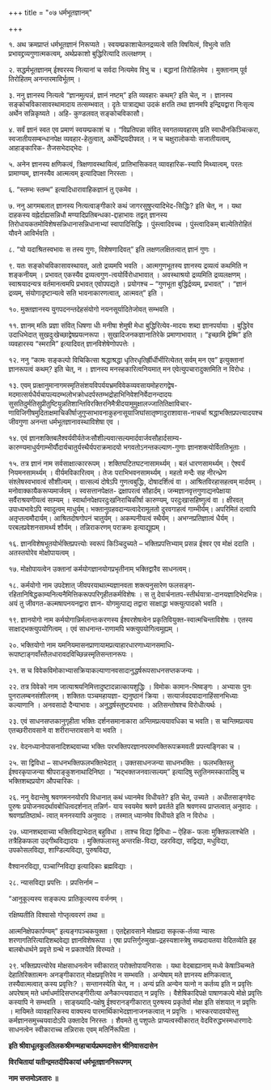 +++
title = "०७ धर्मभूतज्ञानम्"

+++

१. अथ क्रमप्राप्तं धर्मभूतज्ञानं निरूप्यते । स्वयम्प्रकाशाचेतनद्रव्यत्वे सति विषयित्वं, विभुत्वे सति प्रभावद्द्रव्यगुणात्मकत्वम्, अर्थप्रकाशो बुद्धिरित्यादि तल्लक्षणम् ।

२. सद्धर्मभूतज्ञानम् ईश्वरस्य नित्यानां च सर्वदा नित्यमेव विभु च । बद्धानां तिरोहितमेव । मुक्तानाम् पूर्व तिरोहितम् अनन्तरमाविर्भूतम् ।

३. ननु ज्ञानस्य नित्यत्वे “ज्ञानमुत्पन्नं, ज्ञानं नष्टम्” इति व्यवहारः कथम्? इति चेत्, न । ज्ञानस्य सङ्कोचविकासावस्थामादाय तत्सम्भवात् । दृतेः पात्राद्यथा उदकं क्षरति तथा ज्ञानमपि इन्द्रियद्वारा निःसृत्य अर्थेन सन्निकृष्यते । अहि- कुण्डलवत् सङ्कोचविकासौ।

४. सर्वं ज्ञानं स्वत एव प्रमाणं स्वयम्प्रकाशं च । “विप्रतिपन्ना संवित् स्वगतव्यवहारम् प्रति स्वाधीनकिञ्चित्करा, स्वजातीयसम्बन्धानपेक्ष व्यवहार-हेतुत्वात्, अर्थेन्द्रियदीपवत् । न च चक्षुरालोकयोः सजातीयत्वम्, आहाङ्कारिक- तैजसभेदाद्भेदः ।

५. अनेन ज्ञानस्य क्षणिकत्वं, त्रिक्षणावस्थायित्वं, प्रातिभासिकवत् व्यावहारिक-स्यापि मिथ्यात्वम्, परतः प्रामाण्यम्, ज्ञानस्यैव आत्मत्वम् इत्यादिपक्षा निरस्ताः ।

६. “स्तम्भः स्तम्भ” इत्यादिधारावाहिकज्ञानं तु एकमेव ।

७. ननु आगमबलात् ज्ञानस्य नित्यत्वाङ्गीकारे कथं जागरसुषुप्त्यादिभेद-सिद्धिः? इति चेत्, न । यथा दाहकस्य वह्नेर्दाह्यसन्निधौ मण्यादिप्रतिबन्धका-द्दाहाभावः तद्वत् ज्ञानस्य तिरोधायकतमोविशेषसन्निधानासन्निधानाभ्यां स्वापादिसिद्धिः । पुंस्त्वादिवच्च । पुंस्त्वादिकम् बाल्येतिरोहितं यौवने आविर्भवति ।

८. “यो यदाश्रितस्वभावः स तस्य गुणः, विशेषणादिवत्” इति लक्षणलक्षितत्वात् ज्ञानं गुणः ।

९. यतः सङ्कोचविकासावस्थावत्, अतो द्रव्यमपि भवति । आत्मगुणभूतस्य ज्ञानस्य द्रव्यत्वं कथमिति न शङ्कनीयम् । प्रभावत् एकस्यैव द्रव्यत्वगुण-त्वयोर्विरोधाभावात् । अवस्थाश्रयो द्रव्यमिति द्रव्यलक्षणम् । स्वाश्रयादन्यत्र वर्तमानत्वमपि प्रभावत् एवोपपद्यते । प्रयोगश्च – “गुणभूता बुद्धिर्द्रव्यम्, प्रभावत्” । “ज्ञानं द्रव्यम्, संयोगादृष्टान्यत्वे सति भावनाकारणत्वात्, आत्मवत्” इति ।

१०. मुक्तज्ञानस्य युगपदनन्तदेहसंयोगो नयनसूर्यादितेजोवत् सम्भवति ।

११. ज्ञानम् मतिः प्रज्ञा संवित् धिषणा धीः मनीषा शेमुषी मेधा बुद्धिरित्येव-मादयः शब्दा ज्ञानपर्यायाः । बुद्धिरेव उदाधिभेदात् सुखदुःखेच्छाद्वेषप्रयत्नरूपा । सुखादिजनकज्ञानातिरेके प्रमाणाभावात् । “इच्छामि द्वेष्मि” इति व्यवहारस्य “स्मरामि” इत्यादिवत् ज्ञानविशेषेणोपपत्तेः ।

१२. ननु “कामः सङ्कल्पो विचिकित्सा श्रद्धाश्रद्धा धृतिरधृतिर्ह्रीर्धीर्भीरित्येतत् सर्वम् मन एव” इत्युक्तानां ज्ञानरूपत्वं कथम्? इति चेत्, न । ज्ञानस्य मनस्हकारित्वनियमात् मन एवेत्युपचारादुक्तमिति न विरोधः ।

१३. एवम् प्रत्क्षानुमानागमस्मृतिसंशयविपर्ययभ्रमविवेकव्यवसायमोहरागद्वेष- मदमात्सर्यधैर्यचापल्यदम्भलोभक्रोधदर्पस्तम्भद्रोहाभिनिवेशनिर्वेदानन्दादयः सुसतिदुर्मतिसुप्रीतुष्टियुन्नतिशान्तिविरक्तिरनिमैत्रीदयामुमुक्षालज्जातितिक्षाविचार-णाविजिगीषमुदिताक्षमाचिकीर्षाजुगुप्साभावनाकुहनासूयाजिघांसातृष्णादुराशावास-नाचर्चा श्रद्धाभक्तिप्रपत्त्यादयश्च जीवगुणा अनन्ता धर्मभूतज्ञानावस्थाविशेषा एव ।

१४. एवं ज्ञानशक्तिबलैश्वर्यवीर्यतेजःसौशील्यवात्सल्यमार्दवार्जवसौहार्दसाम्य-कारुण्यमाधुर्यगाम्भीर्यौदार्यचातुर्यस्थैर्यपराक्रमादयो भगवतोऽनन्तकल्याण-गुणाः ज्ञानशक्त्योर्विततिभूताः ।

१५. तत्र ज्ञानं नाम सर्वसाक्षात्काररूपम् । शक्तिघटितघटनासामर्थ्यम् । बलं धारणसामर्थ्यम् । ऐश्वर्यं नियमनसामर्थ्यम् । वीर्यमविकारित्वम् । तेजः पराभिभवनसामर्थ्यम् । महतो मन्दैः सह नीरन्ध्रेण संश्लेषस्वभावत्वं सौशील्यम् । वात्सल्यं दोषेऽपि गुणत्वबुद्धिः, दोषादर्शित्वं वा । आश्रितविरहासहत्वम् मार्दवम् । मनोवाक्कायैकरूप्यमार्जवम् । स्वसत्तानपेक्षत- द्रक्षापरत्वं सौहार्दम्। जन्मज्ञानवृत्तगुणाद्यनपेक्षाया सर्वैराश्रयणीयत्वं साम्यम् । स्वार्थानपेक्षपरदुःखनिराचिकीर्षा कारुण्यम्, परदुःखासहिष्णुत्वं वा । क्षीरवत् उपाध्यभावेऽपि स्वादुत्वम् माधुर्यम्। भक्तानुग्रहवदान्यत्वादेरामूलतो दुरवगाहत्वं गाम्भीर्यम्। अपरिमितं दत्वापि अतृप्तत्वमौदार्यम्। आश्रितदोषगोपनं चातुर्यम् । अकम्पनीयत्वं स्थैर्यम् । अभग्नप्रतिज्ञात्वं धैर्यम् । परबलप्रवेशनसामर्थ्य शौर्यम् । तन्निराकरणम् पराक्रमः इत्याद्यूह्यम् ।

१६. ज्ञानविशेषभूतयोर्भक्तिप्रपत्त्योः स्वरूपं किञ्चिदुच्यते – भक्तिप्रपत्तिभ्याम् प्रसन्न ईश्वर एव मोक्षं ददाति । अतस्तयोरेव मोक्षोपायत्वम् ।

१७. मोक्षोपायत्वेन उक्तानां कर्मयोगज्ञानयोगप्रभृतीनाम् भक्तिद्वारैव साधनत्वम्।

१८. कर्मयोगो नाम उपदेशात् जीवपरयाथात्म्यज्ञानवता शक्त्यनुसारेण फलसङ्ग- रहितानिषिद्धकाम्यनित्यनैमित्तिकरूपपरिगृहीतकर्मविशेषः । स तु देवार्चनातप-स्तीर्थयात्रा-दानयज्ञादिभेदभिन्नः। अयं तु जीवगत-कल्मषापनयनद्वारा ज्ञान- योगमुत्पाद्य तद्वारा साक्षाद्धा भक्त्युत्पादको भवति ।

१९. ज्ञानयोगो नाम कर्मयोगान्निर्मलान्तःकरणस्य ईश्वरशेषत्वेन प्रकृतिवियुक्त-स्वात्मचिन्ताविशेषः । एतस्य साक्षाद्भक्त्युपयोगित्वम् । एवं साधनान्त-राणामपि भक्त्युपयोगित्वमूह्यम् ।

२०. भक्तियोगो नाम यमनियमासनप्राणायामप्रत्याहारधारणाध्यानसमाधि- रूपाष्टाङ्गवाँस्तैलधारावदविच्छिन्नस्मृतिसन्तानरूपः ।

२१. स च विवेकविमोकाभ्यासक्रियाकल्याणानवसादानुद्धर्षरूपसाधनसप्तकजन्यः ।

२२. तत्र विवेको नाम जात्याश्रयनिमित्तादुष्टादन्नात्कायशुद्धिः । विमोकः कामान-भिष्वङ्गः । अभ्यासः पुनः पुनरालम्बनसंशीलनम् । शक्तितः पञ्चमहायज्ञा- द्यनुष्ठानं क्रिया । सत्यार्जवदयादानाहिंसानभिध्याः कल्याणानि । अनवसादो दैन्याभावः । अनुद्धर्षस्तुष्टयभावः । अतिसन्तोषश्च विरोधीत्यर्थः ।

२३. एवं साधनसप्तकानुगृहीता भक्तिः दर्शनसमानाकारा अन्तिमप्रत्ययावधिका च भवति। स चान्तिमप्रत्यय एतच्छरीरावसाने वा शरीरान्तरावसाने वा भवति ।

२४. वेदनध्यानोपासनादिशब्दवाच्या भक्तिः परभक्तिपरज्ञानपरमभक्तिरूपक्रमवती प्रपत्त्यङ्गिका च ।

२५. सा द्विविधा – साधनभक्तिफलभक्तिभेदात् । उक्तसाधनजन्या साधनभक्तिः । फलभक्तिस्तु ईश्वरकृपाजन्या श्रीपराङ्कुशनाथादिनिष्ठा । “मद्भक्तजनवात्सल्यम्” इत्यादिषु स्तुतिनमस्कारादिषु च भक्तिशब्दप्रयोग औपचारिकः ।

२६. ननु वेदान्तेषु श्रवणमननयोरपि विधानात् कथं ध्यानमेव विधीयते? इति चेत्, उच्यते । अधीतसाङ्गवेदः पुरुषः प्रयोजनवदर्थावबोधित्वदर्शनात् तन्निर्ण- याय स्वयमेव श्रवणे प्रवर्तते इति श्रवणस्य प्राप्तत्वात् अनुवादः । श्रवणप्रतिष्ठार्थ- त्वात् मननस्यापि अनुवादः । तस्मात् ध्यानमेव विधीयते इति न विरोधः ।

२७. ध्यानशब्दवाच्या भक्तिविद्याभेदात् बहुविधा । ताश्च विद्या द्विविधाः – ऐहिक- फलाः मुक्तिफलाश्चेति । तत्रैहिकफला उद्गीथविद्यादयः । मुक्तिफलास्तु अन्तरक्षि-विद्या, दहरविद्या, सद्विद्या, मधुविद्या, उपकोसलविद्या, शाण्डिल्यविद्या, पुरुषविद्या,

वैश्वानरविद्या, पञ्चाग्निविद्या इत्यादिकाः ब्रह्मविद्याः ।

२८. न्यासविद्या प्रपत्तिः । प्रपत्तिर्नाम –

“आनुकूल्यस्य सङ्कल्पः प्रातिकूल्यस्य वर्जनम् ।

रक्षिष्यतीति विश्वासो गोप्तृत्ववरणं तथा ॥

आत्मनिक्षेपकार्पण्यम्” इत्यङ्गपञ्चकयुक्ता । एतद्देहावसाने मोक्षप्रदा सकृत्क-र्तव्या न्यासः शरणागतिरित्यादिशब्दवेद्या ज्ञानविशेषरूपा । एषा प्रपत्तिर्गुरुमुखा-द्रहस्यशास्त्रेषु सम्प्रदायतया वेदितव्येति इह बालबोधार्थने प्रवृत्ते ग्रन्थे न प्रकाश्येति विरम्यते ।

२९. भक्तिप्रपत्त्योरेव मोक्षसाधनत्वेन स्वीकारात् परोक्तोपायनिरासः । यथा वेदबाह्यानाम् मध्ये केषाञ्चिन्मते देहातिरिक्तात्मनः अनङ्गीकारात् मोक्षप्रवृत्तिरेव न सम्भवति । अन्येषाम् मते ज्ञानस्य क्षणिकत्वात्, तस्यैवात्मत्वात् कस्य प्रवृत्तिः? । सन्तानस्येति चेत्, न । अन्यं प्रति अन्येन यत्नो न कर्तव्य इति न प्रवृत्तिः अपरेषाम् मते धर्माधर्मादिसप्तभङ्गीरीत्या अनैकान्त्यवादात् न प्रवृत्तिः । वैशेषिकादिपक्षे पाषाणकल्पे मोक्षे प्रवृत्तिः कस्यापि ने सम्भवति । साङ्ख्यादि-पक्षेषु ईश्वरानङ्गीकारात् पुरुषस्य प्रकृतेर्वा मोक्ष इति संशयात् न प्रवृत्तिः । मायिमते व्यावहारिकस्य वाक्यस्य पारमार्थिकाभेदज्ञानाजनकत्वात् न प्रवृत्तिः । भास्करयादवयोस्तु कर्मज्ञानसमुच्चयवादोऽपि उक्तादेव निरस्तः । शैवमते तु पशुपतेः प्राप्यत्वस्वीकारात् वेदविरुद्धभस्मधारणादेः साधनत्वेन स्वीकाराच्च तन्निरासः एवम् मतिर्निरूपिता ।

**इति श्रीवाधूलकुलतिलकश्रीमन्महाचार्यप्रथमदासेन श्रीनिवासदासेन**

**विरचितायां यतीन्द्रमतदीपिकायां धर्मभूतज्ञाननिरूपणम्**

**नाम सप्तमोऽवतारः ॥**

